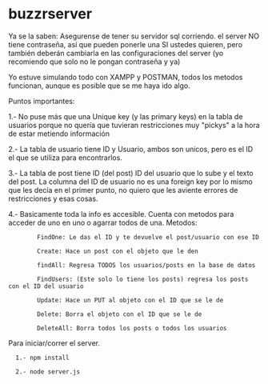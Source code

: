 # buzzrserver



Ya se la saben:
Asegurense de tener su servidor sql corriendo. el server NO tiene contraseña, así que pueden 
ponerle una SI ustedes quieren, pero también deberán cambiarla en las configuraciones del server (yo recomiendo que solo no le pongan contraseña y ya) 


Yo estuve simulando todo con XAMPP y POSTMAN, todos los metodos funcionan, aunque es posible que se me haya ido algo.

Puntos importantes:

1.- No puse más que una Unique key (y las primary keys) en la tabla de usuarios porque no quería que tuvieran restricciones muy "pickys" a la hora de estar metiendo información

2.- La tabla de usuario tiene ID y Usuario, ambos son unicos, pero es el ID el que se utiliza para encontrarlos.

3.- La tabla de post tiene ID (del post) ID del usuario que lo sube y el texto del post. La columna del ID de usuario no es una foreign key por lo mismo que les decía en el primer punto, no quiero que les aviente errores de restricciones y esas cosas.

4.- Basicamente toda la info es accesible. Cuenta con metodos para acceder de uno en uno o agarrar todos de una.
Metodos:

            FindOne: Le das el ID y te devuelve el post/usuario con ese ID

            Create: Hace un post con el objeto que le den

            findAll: Regresa TODOS los usuarios/posts en la base de datos

            FindUsers: (Este solo lo tiene los posts) regresa los posts con el ID del usuario

            Update: Hace un PUT al objeto con el ID que se le de

            Delete: Borra el objeto con el ID que se le de

            DeleteAll: Borra todos los posts o todos los usuarios


Para iniciar/correr el server. 

      1.- npm install

      2.- node server.js
